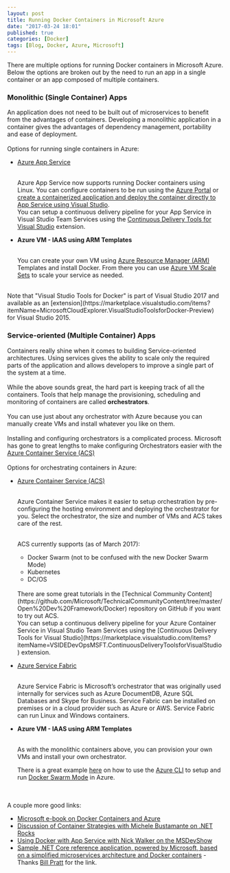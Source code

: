 ```yaml
---
layout: post
title: Running Docker Containers in Microsoft Azure
date: "2017-03-24 18:01"
published: true
categories: [Docker]
tags: [Blog, Docker, Azure, Microsoft]
---
```


There are multiple options for running Docker containers in Microsoft Azure. Below the options are broken out by the need to run an app in a single container or an app composed of multiple containers.

<!--more-->

### Monolithic (Single Container) Apps
An application does not need to be built out of microservices to benefit from the advantages of containers.
Developing a monolithic application in a container gives the advantages of dependency management, portability and ease of deployment.
<br><br>
Options for running single containers in Azure:

* [Azure App Service](https://azure.microsoft.com/en-us/services/app-service/web/)

    <br>Azure App Service now supports running Docker containers using Linux.  You can configure containers to be run using the [Azure Portal](https://docs.microsoft.com/en-us/azure/app-service-web/app-service-linux-using-custom-docker-image) or [create a containerized application and deploy the container directly to App Service using Visual Studio](https://blogs.msdn.microsoft.com/webdev/2016/11/16/new-docker-tools-for-visual-studio/).
    <br>
    You can setup a continuous delivery pipeline for your App Service in Visual Studio Team Services using the [Continuous Delivery Tools for Visual Studio](https://marketplace.visualstudio.com/items?itemName=VSIDEDevOpsMSFT.ContinuousDeliveryToolsforVisualStudio) extension.

* <strong>Azure VM - IAAS using ARM Templates</strong>

    <br>You can create your own VM using [Azure Resource Manager (ARM)](https://docs.microsoft.com/en-us/azure/azure-resource-manager/resource-group-overview) Templates and install Docker.  From there you can use [Azure VM Scale Sets](https://docs.microsoft.com/en-us/azure/virtual-machine-scale-sets/virtual-machine-scale-sets-overview) to scale your service as needed.



<br>
Note that "Visual Studio Tools for Docker" is part of Visual Studio 2017 and available as an [extension](https://marketplace.visualstudio.com/items?itemName=MicrosoftCloudExplorer.VisualStudioToolsforDocker-Preview) for Visual Studio 2015.



### Service-oriented (Multiple Container) Apps
Containers really shine when it comes to building Service-oriented architectures.  Using services gives the ability to scale only the required parts of the application and allows developers to improve a single part of the system at a time.
<br><br>
While the above sounds great, the hard part is keeping track of all the containers.
Tools that help manage the provisioning, scheduling and monitoring of containers are called <strong>orchestrators</strong>.
<br><br>
You can use just about any orchestrator with Azure because you can manually create VMs and install whatever you like on them.  
<br>Installing and configuring orchestrators is a complicated process.  Microsoft has gone to great lengths to make configuring Orchestrators easier with the  [Azure Container Service (ACS)](https://azure.microsoft.com/en-us/services/container-service/)
<br>
<br>
Options for orchestrating containers in Azure:

- [Azure Container Service (ACS)](https://azure.microsoft.com/en-us/services/container-service/)

    <br>Azure Container Service makes it easier to setup orchestration by pre-configuring the hosting environment and deploying the orchestrator for you.  Select the orchestrator, the size and number of VMs and ACS takes care of the rest.

    <br>ACS currently supports (as of March 2017):

    - Docker Swarm (not to be confused with the new Docker Swarm Mode)
    - Kubernetes
    - DC/OS 

    <br>
    There are some great tutorials in the [Technical Community Content](https://github.com/Microsoft/TechnicalCommunityContent/tree/master/Open%20Dev%20Framework/Docker) repository on GitHub if you want to try out ACS.
    <br>
    You can setup a continuous delivery pipeline for your Azure Container Service in Visual Studio Team Services using the [Continuous Delivery Tools for Visual Studio](https://marketplace.visualstudio.com/items?itemName=VSIDEDevOpsMSFT.ContinuousDeliveryToolsforVisualStudio) extension.

- [Azure Service Fabric](https://azure.microsoft.com/en-us/services/service-fabric/)

    <br>Azure Service Fabric is Microsoft’s orchestrator that was originally used internally for services such as Azure DocumentDB, Azure SQL Databases and Skype for Business.  Service Fabric can be installed on premises or in a cloud provider such as Azure or AWS.  Service Fabric can run Linux and Windows containers. 


- <strong>Azure VM - IAAS using ARM Templates</strong>

    <br>As with the monolithic containers above, you can provision your own VMs and install your own orchestrator.

    There is a great example [here](https://github.com/tripdubroot/ContainerCamp/blob/master/labfour/deploy-docker-swarm.md) on how to use the [Azure CLI](https://docs.microsoft.com/en-us/cli/azure/get-started-with-azure-cli) to setup and run [Docker Swarm Mode](https://docs.docker.com/engine/swarm/) in Azure.

<br><br>
A couple more good links:<br>

- [Microsoft e-book on Docker Containers and Azure](https://blogs.msdn.microsoft.com/cesardelatorre/2016/11/16/free-ebook-on-containerized-docker-application-lifecycle-with-microsoft-tools-and-platform/)
- [Discussion of Container Strategies with Michele Bustamante on .NET Rocks](https://www.dotnetrocks.com/?show=1419)
- [Using Docker with App Service with Nick Walker on the MSDevShow](http://msdevshow.com/2017/03/web-apps-with-nick-walker/)
- [Sample .NET Core reference application, powered by Microsoft, based on a simplified microservices architecture and Docker containers](https://github.com/dotnet/eshoponcontainers) - Thanks [Bill Pratt](https://twitter.com/mrbpman) for the link.